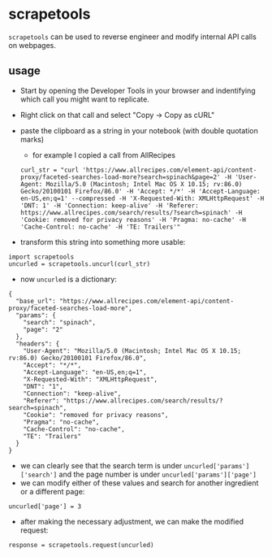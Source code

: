 # scrapetools
`scrapetools` can be used to reverse engineer and modify internal API calls on webpages. 

## usage
* Start by opening the Developer Tools in your browser and indentifying which call you might want to replicate.
* Right click on that call and select "Copy -> Copy as cURL"
* paste the clipboard as a string in your notebook (with double quotation marks)
	* for example I copied a call from AllRecipes
	
	```
	curl_str = "curl 'https://www.allrecipes.com/element-api/content-proxy/faceted-searches-load-more?search=spinach&page=2' -H 'User-Agent: Mozilla/5.0 (Macintosh; Intel Mac OS X 10.15; rv:86.0) Gecko/20100101 Firefox/86.0' -H 'Accept: */*' -H 'Accept-Language: en-US,en;q=1' --compressed -H 'X-Requested-With: XMLHttpRequest' -H 'DNT: 1' -H 'Connection: keep-alive' -H 'Referer: https://www.allrecipes.com/search/results/?search=spinach' -H 'Cookie: removed for privacy reasons' -H 'Pragma: no-cache' -H 'Cache-Control: no-cache' -H 'TE: Trailers'"
	```
* transform this string into something more usable:

```
import scrapetools
uncurled = scrapetools.uncurl(curl_str)
```

* now `uncurled` is a dictionary:

```
{
  "base_url": "https://www.allrecipes.com/element-api/content-proxy/faceted-searches-load-more",
  "params": {
    "search": "spinach",
    "page": "2"
  },
  "headers": {
    "User-Agent": "Mozilla/5.0 (Macintosh; Intel Mac OS X 10.15; rv:86.0) Gecko/20100101 Firefox/86.0",
    "Accept": "*/*",
    "Accept-Language": "en-US,en;q=1",
    "X-Requested-With": "XMLHttpRequest",
    "DNT": "1",
    "Connection": "keep-alive",
    "Referer": "https://www.allrecipes.com/search/results/?search=spinach",
    "Cookie": "removed for privacy reasons",
    "Pragma": "no-cache",
    "Cache-Control": "no-cache",
    "TE": "Trailers"
  }
} 
```
* we can clearly see that the search term is under `uncurled['params']['search']` and the page number is under `uncurled['params']['page']`
* we can modify either of these values and search for another ingredient or a different page:

```
uncurled['page'] = 3
```
* after making the necessary adjustment, we can make the modified request:

```
response = scrapetools.request(uncurled)
```
